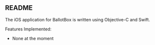 README
------

The iOS application for BallotBox is written using Objective-C and Swift.

Features Implemented:
* None at the moment
